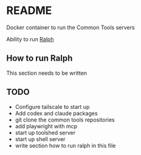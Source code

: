 # README
Docker container to run the Common Tools servers

Ability to run [Ralph](https://ghuntley.com/ralph/)

## How to run Ralph
This section needs to be written

## TODO
* Configure tailscale to start up
* Add codex and claude packages
* git clone the common tools repositories
* add playwright with mcp
* start up toolshed server
* start up shell server
* write section how to run ralph in this file
